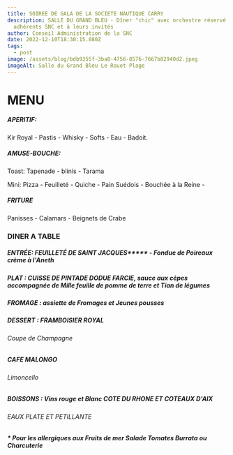 ```yaml
---
title: SOIREE DE GALA DE LA SOCIETE NAUTIQUE CARRY
description: SALLE DU GRAND BLEU - Dîner "chic" avec orchestre réservé aux
  adhérents SNC et à leurs invités
author: Conseil Administration de la SNC
date: 2022-12-10T18:30:15.080Z
tags:
  - post
image: /assets/blog/bdb9355f-3ba8-4756-8576-7667b82940d2.jpeg
imageAlt: Salle du Grand Bleu Le Rouet Plage
---
```

# M﻿ENU

##### A﻿PERITIF:

   K﻿ir Royal - Pastis - Whisky - Softs - Eau - Badoit.  

##### A﻿MUSE-BOUCHE:

T﻿oast: Tapenade - blinis - Tarama

M﻿ini: Pizza - Feuilleté - Quiche - Pain Suédois - Bouchée à la Reine - 

##### F﻿RITURE

P﻿anisses - Calamars - Beignets de Crabe

### D﻿INER A TABLE

##### E﻿NTRÉE: FEUILLETÉ DE SAINT JACQUES**\***  - Fondue de Poireaux crème à l'Aneth

##### P﻿LAT : CUISSE DE PINTADE DODUE FARCIE, sauce aux cèpes accompagnée de Mille feuille de pomme de terre et Tian de légumes

##### F﻿ROMAGE : assiette de Fromages et Jeunes pousses

##### D﻿ESSERT : F﻿RAMBOISIER ROYAL

###### C﻿oupe de Champagne

##### C﻿AFE MALONGO 

###### L﻿imoncello

##### B﻿OISSONS : Vins rouge et Blanc COTE DU RHONE ET COTEAUX D'AIX

###### E﻿AUX PLATE ET PETILLANTE

***\*﻿ Pour les allergiques aux Fruits de mer  Salade Tomates Burrata ou Charcuterie***